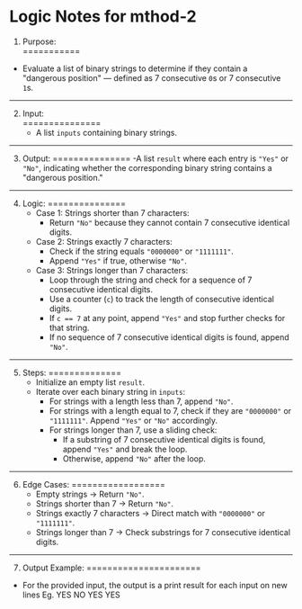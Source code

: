 
Logic Notes for mthod-2
====================================

1. Purpose:  
===========
- Evaluate a list of binary strings to determine if they contain a "dangerous position" — defined as 7 consecutive `0`s or 7 consecutive `1`s.

---

2. Input:  
===============
   - A list `inputs` containing binary strings.

---

3. Output: 
=============== 
   -A list `result` where each entry is `"Yes"` or `"No"`, indicating whether the corresponding binary string contains a "dangerous position."

---

4. Logic:
===============
   - Case 1: Strings shorter than 7 characters:
     - Return `"No"` because they cannot contain 7 consecutive identical digits.
   - Case 2: Strings exactly 7 characters:
     - Check if the string equals `"0000000"` or `"1111111"`.
     - Append `"Yes"` if true, otherwise `"No"`.
   - Case 3: Strings longer than 7 characters:
     - Loop through the string and check for a sequence of 7 consecutive identical digits.
     - Use a counter (`c`) to track the length of consecutive identical digits.
     - If `c == 7` at any point, append `"Yes"` and stop further checks for that string.
     - If no sequence of 7 consecutive identical digits is found, append `"No"`.

---

5. Steps:
==============
   - Initialize an empty list `result`.
   - Iterate over each binary string in `inputs`:
     - For strings with a length less than 7, append `"No"`.
     - For strings with a length equal to 7, check if they are `"0000000"` or `"1111111"`. Append `"Yes"` or `"No"` accordingly.
     - For strings longer than 7, use a sliding check:
       - If a substring of 7 consecutive identical digits is found, append `"Yes"` and break the loop.
       - Otherwise, append `"No"` after the loop.

---

6. Edge Cases:
==================
   - Empty strings → Return `"No"`.
   - Strings shorter than 7 → Return `"No"`.
   - Strings exactly 7 characters → Direct match with `"0000000"` or `"1111111"`.
   - Strings longer than 7 → Check substrings for 7 consecutive identical digits.

---

7. Output Example:
======================
- For the provided input, the output is a print result for each input on new lines
Eg.
YES
NO
YES
YES
